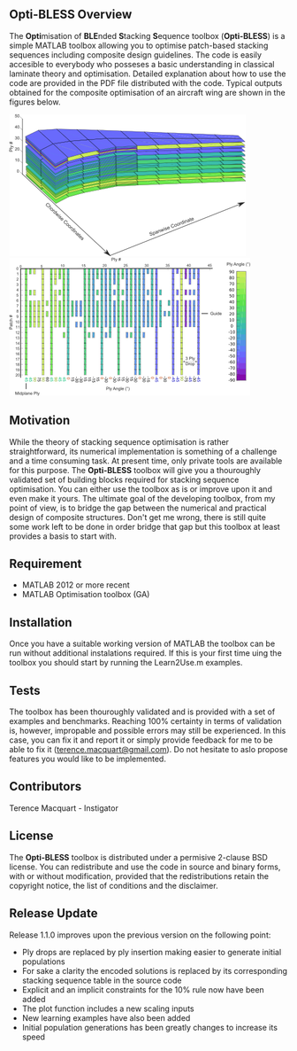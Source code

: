 ## Opti-BLESS Overview

The **Opti**misation of **BLE**nded **S**tacking **S**equence toolbox (**Opti-BLESS**) is a simple MATLAB toolbox allowing you to optimise patch-based stacking sequences including composite design guidelines. The code is easily accesible to everybody who posseses a basic understanding in classical laminate theory and optimisation. Detailed explanation about how to use the code are provided in the PDF file distributed with the code. Typical outputs obtained for the composite optimisation of an aircraft wing are shown in the figures below.

![Optimised Wing Design Example](./GUI/Example02.png)
![Optimised Wing Design Example](./GUI/Example01.png)


## Motivation

While the theory of stacking sequence optimisation is rather straightforward, its numerical implementation is something of a challenge and a time consuming task. At present time, only private tools are available for this purpose. The **Opti-BLESS** toolbox will give you a thouroughly validated set of building blocks required for stacking sequence optimisation. You can either use the toolbox as is or improve upon it and even make it yours. The ultimate goal of the developing toolbox, from my point of view, is to bridge the gap between the numerical and practical design of composite structures. Don't get me wrong, there is still quite some work left to be done in order bridge that gap but this toolbox at least provides a basis to start with. 


## Requirement

- MATLAB 2012 or more recent
- MATLAB Optimisation toolbox (GA)

## Installation

Once you have a suitable working version of MATLAB the toolbox can be run without additional instalations required. If this is your first time uing the toolbox you should start by running the Learn2Use.m examples.


## Tests

The toolbox has been thouroughly validated and is provided with a set of examples and benchmarks. Reaching 100% certainty in terms of validation is, however, impropable and possible errors may still be experienced. In this case, you can fix it and report it or simply provide feedback for me to be able to fix it (terence.macquart@gmail.com). Do not hesitate to aslo propose features you would like to be implemented.     

## Contributors

Terence Macquart - Instigator  

## License

The **Opti-BLESS** toolbox is distributed under a permisive 2-clause BSD license. You can redistribute and use the code in source and binary forms, with or without modification, provided that the redistributions retain the copyright notice, the list of conditions and the disclaimer.


## Release Update

Release 1.1.0 improves upon the previous version on the following point:

- Ply drops are replaced by ply insertion making easier to generate initial populations
- For sake a clarity the encoded solutions is replaced by its corresponding stacking sequence table in the source code
- Explicit and an implicit constraints for the 10% rule now have been added
- The plot function includes a new scaling inputs
- New learning examples have also been added
- Initial population generations has been greatly changes to increase its speed
